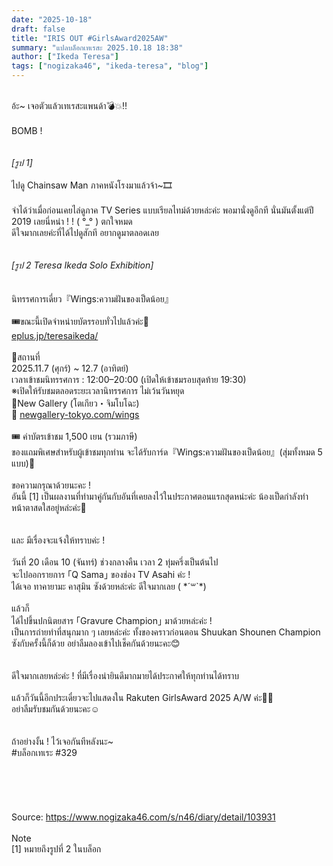```yaml
---
date: "2025-10-18"
draft: false
title: "IRIS OUT #GirlsAward2025AW"
summary: "แปลบล็อกเทเรสะ 2025.10.18 18:38"
author: ["Ikeda Teresa"]
tags: ["nogizaka46", "ikeda-teresa", "blog"]
---
```


\
อ้ะ~ เจอตัวแล้วเทเรสะแพนด้า💣💥‼️\
\
BOMB !\
\
\
_[รูป 1]_\
\
ไปดู Chainsaw Man ภาคหนังโรงมาแล้วจ้า~🎞\
\
จำได้ว่าเมื่อก่อนเคยไล่ดูภาค TV Series แบบเรียลไทม์ด้วยหล่ะค่ะ พอมานั่งดูอีกที นั่นมันตั้งแต่ปี 2019 เลยนี่หน่า ! ! ( °_° ) ตกใจหมด\
ดีใจมากเลยค่ะที่ได้ไปดูสักที อยากดูมาตลอดเลย\
\
\
_[รูป 2 Teresa Ikeda Solo Exhibition]_\
\
\
นิทรรศการเดี่ยว『Wings:ความฝันของเป็ดน้อย』\
\
🎟️ขณะนี้เปิดจำหน่ายบัตรรอบทั่วไปแล้วค่ะ🪽\
[eplus.jp/teresaikeda/](https://eplus.jp/teresaikeda/)\
\
📌สถานที่\
2025.11.7 (ศุกร์) ~ 12.7 (อาทิตย์)\
เวลาเข้าชมนิทรรศการ : 12:00–20:00 (เปิดให้เข้าชมรอบสุดท้าย 19:30)\
※เปิดให้รับชมตลอดระยะเวลานิทรรศการ ไม่เว้นวันหยุด\
📍New Gallery (โตเกียว・จิมโบโฉะ)\
🔗 [newgallery-tokyo.com/wings](https://newgallery-tokyo.com/wings)\
\
🎟️ ค่าบัตรเข้าชม 1,500 เยน (รวมภาษี)\
ของแถมพิเศษสำหรับผู้เข้าชมทุกท่าน จะได้รับการ์ด『Wings:ความฝันของเป็ดน้อย』(สุ่มทั้งหมด 5 แบบ)🎁\
\
ขอความกรุณาด้วยนะคะ !\
อันนี้ [1] เป็นผลงานที่ทำมาคู่กันกับอันที่เคยลงไว้ในประกาศตอนแรกสุดหน่ะค่ะ น้องเป็ดกำลังทำหน้าตาสดใสอยู่หล่ะค่ะ🪿\
\
\
และ มีเรื่องจะแจ้งให้ทราบค่ะ !\
\
วันที่ 20 เดือน 10 (จันทร์) ช่วงกลางคืน เวลา 2 ทุ่มครึ่งเป็นต้นไป\
จะไปออกรายการ ｢Q Sama｣ ของช่อง TV Asahi ค่ะ !\
ได้เจอ ทาคายามะ คาสุมิน ซังด้วยหล่ะค่ะ ดีใจมากเลย ( \*´꒳`\*)\
\
แล้วก็\
ได้ไปขึ้นปกนิตยสาร ｢Gravure Champion｣ มาด้วยหล่ะค่ะ !\
เป็นการถ่ายทำที่สนุกมาก ๆ เลยหล่ะค่ะ ทั้งของคราวก่อนตอน Shuukan Shounen Champion ซังกับครั้งนี้ก็ด้วย อย่าลืมลองเข้าไปเช็คกันด้วยนะคะ😊\
\
\
ดีใจมากเลยหล่ะค่ะ ! ที่มีเรื่องน่ายินดีมากมายได้ประกาศให้ทุกท่านได้ทราบ\
\
แล้วก็วันนี้อีกประเดี๋ยวจะไปแสดงใน Rakuten GirlsAward 2025 A/W ค่ะ💜🩷\
อย่าลืมรับชมกันด้วยนะคะ☺️\
\
\
ถ้าอย่างงั้น ! ไว้เจอกันทีหลังนะ~\
\#บล็อกเทเระ \#329\
\
\
\
\
\
Source: <https://www.nogizaka46.com/s/n46/diary/detail/103931>\
\
Note\
[1] หมายถึงรูปที่ 2 ในบล็อก
